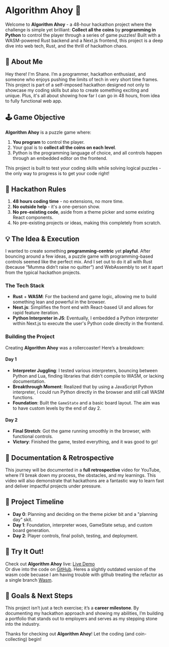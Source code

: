 # Algorithm Ahoy 🚀

Welcome to **Algorithm Ahoy** - a 48-hour hackathon project where the challenge is simple yet brilliant: **Collect all the coins** by **programming in Python** to control the player through a series of game puzzles! Built with a WASM-powered Rust backend and a Next.js frontend, this project is a deep dive into web tech, Rust, and the thrill of hackathon chaos.

## 👋 About Me

Hey there! I'm Shane. I’m a programmer, hackathon enthusiast, and someone who enjoys pushing the limits of tech in very short time frames. This project is part of a self-imposed hackathon designed not only to showcase my coding skills but also to create something exciting and unique. Plus, it's all about showing how far I can go in 48 hours, from idea to fully functional web app.

## 🕹️ Game Objective

**Algorithm Ahoy** is a puzzle game where:
1. **You program** to control the player.
2. Your goal is to **collect all the coins on each level**.
3. Python is the programming language of choice, and all controls happen through an embedded editor on the frontend.

This project is built to test your coding skills while solving logical puzzles - the only way to progress is to get your code right!

## 📜 Hackathon Rules

1. **48 hours coding time** - no extensions, no more time.
2. **No outside help** - it's a one-person show.
3. **No pre-existing code**, aside from a theme picker and some existing React components.
4. No pre-existing projects or ideas, making this completely from scratch.

## 💡 The Idea & Execution

I wanted to create something **programming-centric** yet **playful**. After bouncing around a few ideas, a puzzle game with programming-based controls seemed like the perfect mix. And I set out to do it all with Rust (because “Mumma didn’t raise no quitter”) and WebAssembly to set it apart from the typical hackathon projects.

### The Tech Stack

- **Rust** + **WASM**: For the backend and game logic, allowing me to build something lean and powerful in the browser.
- **Next.js**: Simplifies the front end with React-based UI and allows for rapid feature iteration.
- **Python Interpreter in JS**: Eventually, I embedded a Python interpreter within Next.js to execute the user's Python code directly in the frontend.

### Building the Project

Creating **Algorithm Ahoy** was a rollercoaster! Here’s a breakdown:

#### Day 1

- **Interpreter Juggling**: I tested various interpreters, bouncing between Python and Lua, finding libraries that didn’t compile to WASM, or lacking documentation.
- **Breakthrough Moment**: Realized that by using a JavaScript Python interpreter, I could run Python directly in the browser and still call WASM functions.
- **Foundation**: Built the `GameState` and a basic board layout. The aim was to have custom levels by the end of day 2.

#### Day 2

- **Final Stretch**: Got the game running smoothly in the browser, with functional controls.
- **Victory**: Finished the game, tested everything, and it was good to go!

## 🎥 Documentation & Retrospective

This journey will be documented in a **full retrospective** video for YouTube, where I’ll break down my process, the obstacles, and my learnings. This video will also demonstrate that hackathons are a fantastic way to learn fast and deliver impactful projects under pressure.

## 📆 Project Timeline

- **Day 0**: Planning and deciding on the theme picker bit and a "planning day" skit.
- **Day 1**: Foundation, interpreter woes, GameState setup, and custom board generation.
- **Day 2**: Player controls, final polish, testing, and deployment.

## 🚀 Try It Out!

Check out **Algorithm Ahoy** live: [Live Demo](https://algorithm-ahoy.vercel.app/)  
Or dive into the code on [GitHub](https://github.com/ShaneSaw1705/Algorithm-Ahoy).
Heres a slightly outdated version of the wasm code becuase I am having trouble with github treating the refactor as a single branch [Wasm](https://github.com/ShaneSaw1705/Algorithm-Ahoy-Rust).

## 🎯 Goals & Next Steps

This project isn’t just a tech exercise; it’s a **career milestone**. By documenting my hackathon approach and showing my abilities, I’m building a portfolio that stands out to employers and serves as my stepping stone into the industry.

Thanks for checking out **Algorithm Ahoy**! Let the coding (and coin-collecting) begin!
